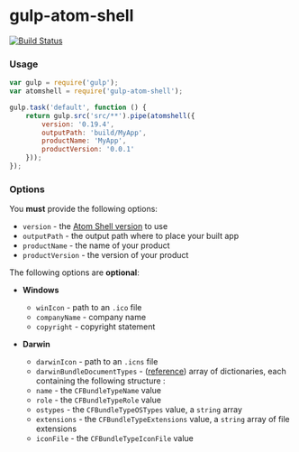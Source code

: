 # gulp-atom-shell

[![Build Status](https://travis-ci.org/joaomoreno/gulp-atom-shell.svg?branch=master)](https://travis-ci.org/joaomoreno/gulp-atom-shell)

### Usage

```javascript
var gulp = require('gulp');
var atomshell = require('gulp-atom-shell');

gulp.task('default', function () {
	return gulp.src('src/**').pipe(atomshell({
		version: '0.19.4',
		outputPath: 'build/MyApp',
		productName: 'MyApp',
		productVersion: '0.0.1'
	}));
});
```

### Options

You **must** provide the following options:
- `version` - the [Atom Shell version](https://github.com/atom/atom-shell/releases) to use
- `outputPath` - the output path where to place your built app
- `productName` - the name of your product
- `productVersion` - the version of your product

The following options are **optional**:

- **Windows**
	- `winIcon` - path to an `.ico` file
	- `companyName` - company name
	- `copyright` - copyright statement
	
- **Darwin**
	- `darwinIcon` - path to an `.icns` file
	- `darwinBundleDocumentTypes` - ([reference](https://developer.apple.com/library/ios/documentation/filemanagement/conceptual/documentinteraction_topicsforios/Articles/RegisteringtheFileTypesYourAppSupports.html)) array of dictionaries, each containing the following structure :
	 - `name` - the `CFBundleTypeName` value
	 - `role` - the `CFBundleTypeRole` value
	 - `ostypes` - the `CFBundleTypeOSTypes` value, a `string` array
	 - `extensions` - the `CFBundleTypeExtensions` value, a `string` array of file extensions
	 - `iconFile` - the `CFBundleTypeIconFile` value
